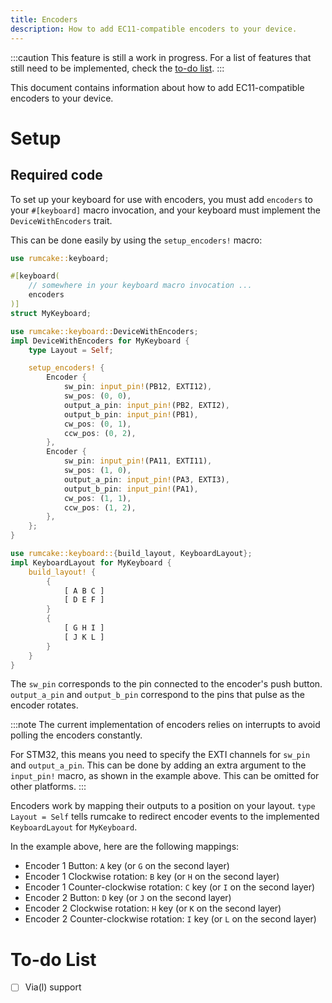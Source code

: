 ```yaml
---
title: Encoders
description: How to add EC11-compatible encoders to your device.
---
```


:::caution
This feature is still a work in progress. For a list of features that still need
to be implemented, check the [to-do list](#to-do-list).
:::

This document contains information about how to add EC11-compatible encoders to your device.

# Setup

## Required code

To set up your keyboard for use with encoders, you must add `encoders` to your `#[keyboard]` macro invocation,
and your keyboard must implement the `DeviceWithEncoders` trait.

This can be done easily by using the `setup_encoders!` macro:

```rust ins={5,9-31}
use rumcake::keyboard;

#[keyboard(
    // somewhere in your keyboard macro invocation ...
    encoders
)]
struct MyKeyboard;

use rumcake::keyboard::DeviceWithEncoders;
impl DeviceWithEncoders for MyKeyboard {
    type Layout = Self;

    setup_encoders! {
        Encoder {
            sw_pin: input_pin!(PB12, EXTI12),
            sw_pos: (0, 0),
            output_a_pin: input_pin!(PB2, EXTI2),
            output_b_pin: input_pin!(PB1),
            cw_pos: (0, 1),
            ccw_pos: (0, 2),
        },
        Encoder {
            sw_pin: input_pin!(PA11, EXTI11),
            sw_pos: (1, 0),
            output_a_pin: input_pin!(PA3, EXTI3),
            output_b_pin: input_pin!(PA1),
            cw_pos: (1, 1),
            ccw_pos: (1, 2),
        },
    };
}

use rumcake::keyboard::{build_layout, KeyboardLayout};
impl KeyboardLayout for MyKeyboard {
    build_layout! {
        {
            [ A B C ]
            [ D E F ]
        }
        {
            [ G H I ]
            [ J K L ]
        }
    }
}
```

The `sw_pin` corresponds to the pin connected to the encoder's push button. `output_a_pin` and `output_b_pin`
correspond to the pins that pulse as the encoder rotates.

:::note
The current implementation of encoders relies on interrupts to avoid polling the encoders constantly.

For STM32, this means you need to specify the EXTI channels for `sw_pin` and `output_a_pin`. This can
be done by adding an extra argument to the `input_pin!` macro, as shown in the example above. This can
be omitted for other platforms.
:::

Encoders work by mapping their outputs to a position on your layout.
`type Layout = Self` tells rumcake to redirect encoder events to the implemented `KeyboardLayout` for `MyKeyboard`.

In the example above, here are the following mappings:

- Encoder 1 Button: `A` key (or `G` on the second layer)
- Encoder 1 Clockwise rotation: `B` key (or `H` on the second layer)
- Encoder 1 Counter-clockwise rotation: `C` key (or `I` on the second layer)
- Encoder 2 Button: `D` key (or `J` on the second layer)
- Encoder 2 Clockwise rotation: `H` key (or `K` on the second layer)
- Encoder 2 Counter-clockwise rotation: `I` key (or `L` on the second layer)

# To-do List

- [ ] Via(l) support
